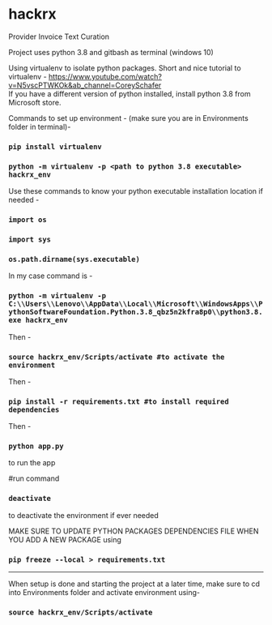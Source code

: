 # hackrx
Provider Invoice Text Curation

Project uses python 3.8 and gitbash as terminal (windows 10)

Using virtualenv to isolate python packages.
Short and nice tutorial to virtualenv - https://www.youtube.com/watch?v=N5vscPTWKOk&ab_channel=CoreySchafer \
If you have a different version of python installed, install python 3.8 from Microsoft store.

Commands to set up environment - 
(make sure you are in Environments folder in terminal)- 
### `pip install virtualenv`
### `python -m virtualenv -p <path to python 3.8 executable> hackrx_env`

Use these commands to know your python executable installation location if needed - 
### `import os` 
### `import sys`
### `os.path.dirname(sys.executable)` 


In my case command is - 
### `python -m virtualenv -p  C:\\Users\\Lenovo\\AppData\\Local\\Microsoft\\WindowsApps\\PythonSoftwareFoundation.Python.3.8_qbz5n2kfra8p0\\python3.8.exe hackrx_env `

Then - 
### `source hackrx_env/Scripts/activate #to activate the environment`

Then - 
### `pip install -r requirements.txt #to install required dependencies`


Then - 
### `python app.py` 
to run the app 



#run command 
### `deactivate`
to deactivate the environment if ever needed

MAKE SURE TO UPDATE PYTHON PACKAGES DEPENDENCIES FILE WHEN YOU ADD A NEW PACKAGE using 
### `pip freeze --local > requirements.txt `


------------------------------------------------------------

When setup is done and starting the project at a later time, make sure to cd into Environments folder and activate environment using- 

### `source hackrx_env/Scripts/activate`